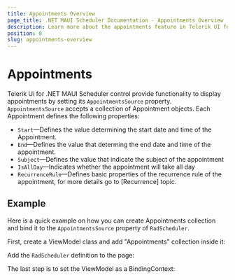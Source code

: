 ```yaml
---
title: Appointments Overview
page_title: .NET MAUI Scheduler Documentation - Appointments Overview
description: Learn more about the appointments feature in Telerik UI for .NET MAUI Scheduler control.
position: 0
slug: appointments-overview
---
```


# Appointments 

Telerik Ui for .NET MAUI Scheduler control provide functionality to display appointments by setting its `AppointmentsSource` property. `AppointmentsSource` accepts a collection of Appointment objects. Each Appointment defines the following properties:

* `Start`&mdash;Defines the value determining the start date and time of the Appointment.
* `End`&mdash;Defines the value that determing the end date and time of the appointment.
* `Subject`&mdash;Defines the value that indicate the subject of the appointment
* `IsAllDay`&mdash;Indicates whether the appointment will take all day
* `RecurrenceRule`&mdash;Defines basic properties of the recurrence rule of the appointment, for more details go to [Recurrence] topic.


## Example

Here is a quick example on how you can create Appointments collection and bind it to the `AppointmentsSource` property of `RadScheduler`.

First, create a ViewModel class and add "Appointments" collection inside it:

<snippet id='scheduler-appointments-viewmodel' />

Add the `RadScheduler` definition to the page:

<snippet id='scheduler-appointments-example' />

The last step is to set the ViewModel as a BindingContext:

<snippet id='scheduler-appointmentssource-setvm' />
